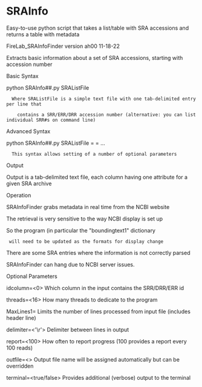 # SRAInfo
Easy-to-use python script that takes a list/table with SRA accessions and returns a table with metadata

FireLab_SRAInfoFinder version ah00 11-18-22

Extracts basic information about a set of SRA accessions, starting with accession number

 Basic Syntax

   python SRAInfo##.py SRAListFile

      Where SRAListFile is a simple text file with one tab-delimited entry per line that

        contains a SRR/ERR/DRR accession number (alternative: you can list individual SRR#s on command line) 

 Advanced Syntax

   python SRAInfo##.py SRAListFile <parameter1>=<value1>  <parameter2>=<value2> ...

      This syntax allows setting of a number of optional parameters

 Output

   Output is a tab-delimited text file, each column having one attribute for a given SRA archive

 Operation

   SRAInfoFinder grabs metadata in real time from the NCBI website

   The retrieval is very sensitive to the way NCBI display is set up

   So the program (in particular the "boundingtext1" dictionary

     will need to be updated as the formats for display change

   There are some SRA entries where the information is not correctly parsed

   SRAInfoFinder can hang due to NCBI server issues.

 Optional Parameters <and defaults>

   idcolumn=<0>      Which column in the input contains the SRR/DRR/ERR id

   threads=<16>      How many threads to dedicate to the program 

   MaxLines1=<all>   Limits the number of lines processed from input file (includes header line) 

   delimiter=<'\r'>  Delimiter between lines in output

   report=<100>      How often to report progress (100 provides a report every 100 reads)

   outfile=<>        Output file name will be assigned automatically but can be overridden

   terminal=<true/false>       Provides additional (verbose) output to the terminal

